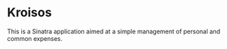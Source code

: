 # Kroisos

This is a Sinatra application aimed at a simple management of personal
and common expenses.

